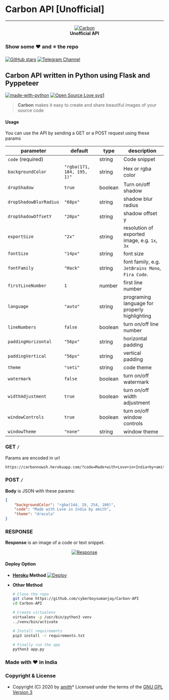 # Carbon API [Unofficial]
---
<p align="center">
    <a href="https://github.com/carbon-app/carbon">
        <img src="resources/carbon.png" alt="Carbon">
    </a>
    <br>
    <b>Unofficial API</b>
    <br>
</p>

### Show some :heart: and :star: the repo

[![GitHub stars](https://img.shields.io/github/stars/amith598/Carbon-API.svg?style=social&label=Star)](https://github.com/amith598/JioSaavnAPI)
[![Telegram Channel](https://img.shields.io/badge/Telegram-Channel-orange)](https://telegram.me/chatbotsbusiness)

## Carbon API written in Python using Flask and Pyppeteer
[![made-with-python](https://img.shields.io/badge/Made%20with-Python-1f425f.svg)](https://www.python.org/) [![Open Source Love svg1](https://badges.frapsoft.com/os/v1/open-source.svg?v=103)](https://github.com/ellerbrock/open-source-badges/)

> **Carbon**  makes it easy to create and share beautiful images of your source code

#### Usage
You can use the API by sending a GET or a POST request using these params

| parameter              | default                    | type    | description                                      |
| ---------------------- | -------------------------- | ------- | ------------------------------------------------ |
| `code` (required)      |                            | string  | Code snippet                                     |
| `backgroundColor`      | `"rgba(171, 184, 195, 1)"` | string  | Hex or rgba color                                |
| `dropShadow`           | `true`                     | boolean | Turn on/off shadow                               |
| `dropShadowBlurRadius` | `"68px"`                   | string  | shadow blur radius                               |
| `dropShadowOffsetY`    | `"20px"`                   | string  | shadow offset y                                  |
| `exportSize`           | `"2x"`                     | string  | resolution of exported image, e.g. `1x`, `3x`    |
| `fontSize`             | `"14px"`                   | string  | font size                                        |
| `fontFamily`           | `"Hack"`                   | string  | font family, e.g. `JetBrains Mono`, `Fira Code`. |
| `firstLineNumber`      | `1`                        | number  | first line number                                |
| `language`             | `"auto"`                   | string  | programing language for properly highlighting    |
| `lineNumbers`          | `false`                    | boolean | turn on/off line number                          |
| `paddingHorizontal`    | `"56px"`                   | string  | horizontal padding                               |
| `paddingVertical`      | `"56px"`                   | string  | vertical padding                                 |
| `theme`                | `"seti"`                   | string  | code theme                                       |
| `watermark`            | `false`                    | boolean | turn on/off watermark                            |
| `widthAdjustment`      | `true`                     | boolean | turn on/off width adjustment                     |
| `windowControls`       | `true`                     | boolean | turn on/off window controls                      |
| `windowTheme`          | `"none"`                   | string  | window theme                                     |

### GET `/`
Params are encoded in url
```bash
https://carbonnowsh.herokuapp.com/?code=Made+with+Love+in+India+by+amith&theme=darcula&backgroundColor=rgba(144, 19, 254, 100)
```

### POST `/`

**Body** is JSON with these params:

```json
{
    "backgroundColor": "rgba(144, 19, 254, 100)",
    "code": "Made with Love in India by amith",
    "theme": "dracula"
}
```

### RESPONSE
**Response** is an image of a code or text snippet.
<p align="center">
    <a href="https://github.com/amith598">
        <img src="resources/response.png" alt="Response">
    </a>
</p>

#### Deploy Option

* **[Heroku](https://www.heroku.com/) Method** 
  [![Deploy](https://www.herokucdn.com/deploy/button.svg)](https://heroku.com/deploy?template=https://github.com/amith598/Carbon-API/tree/master)

* **Other Method** 

  ```bash
  # Clone the repo
  git clone https://github.com/cyberboysumanjay/Carbon-API
  cd Carbon-API

  # Create virtualenv
  virtualenv -p /usr/bin/python3 venv
  ../venv/bin/activate

  # Install requirements
  pip3 install -r requirements.txt

  # Finally run the app
  python3 app.py
  ```
### Made with ❤️️ in India
### Copyright & License 

* Copyright (C) 2020 by [amith](https://github.com/amith598)* Licensed under the terms of the [GNU GPL Version 3](https://github.com/amith598/Carbon-API/blob/master/LICENSE)
